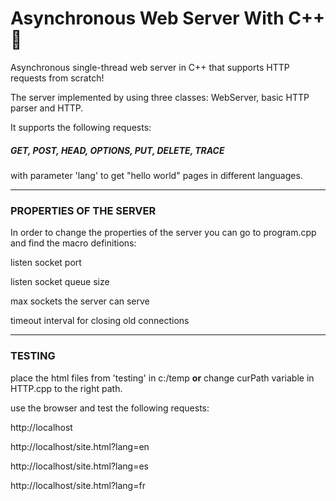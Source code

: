 # Asynchronous Web Server With C++ 🚀
Asynchronous single-thread web server in C++
that supports HTTP requests from scratch!

The server implemented by using three classes:
WebServer, basic HTTP parser and HTTP.

It supports the following requests:

##### GET, POST, HEAD, OPTIONS, PUT, DELETE, TRACE

with parameter 'lang' to get "hello world" pages in different languages.

-------------------------------------
### PROPERTIES OF THE SERVER

In order to change the properties of the server you can go to program.cpp and find the macro definitions:

listen socket port

listen socket queue size

max sockets the server can serve

timeout interval for closing old connections

--------------------------------------

### TESTING

place the html files from 'testing' in c:/temp
**or** change curPath variable in HTTP.cpp to the right path.

use the browser and test the following requests:

http://localhost

http://localhost/site.html?lang=en

http://localhost/site.html?lang=es

http://localhost/site.html?lang=fr


